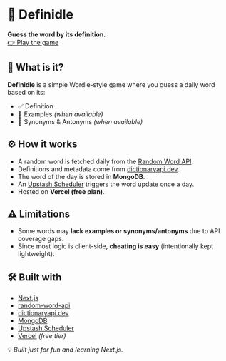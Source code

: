 # 📖 Definidle  
**Guess the word by its definition.**  
[👉 Play the game](https://definidle.vercel.app/)

## 🧠 What is it?

**Definidle** is a simple Wordle-style game where you guess a daily word based on its:

- ✅ Definition  
- 💬 Examples *(when available)*  
- 🔄 Synonyms & Antonyms *(when available)*  

## ⚙️ How it works

- A random word is fetched daily from the [Random Word API](https://random-word-api.vercel.app/).
- Definitions and metadata come from [dictionaryapi.dev](https://dictionaryapi.dev/).
- The word of the day is stored in **MongoDB**.
- An [Upstash Scheduler](https://upstash.com/scheduler) triggers the word update once a day.
- Hosted on **Vercel (free plan)**.

## ⚠️ Limitations

- Some words may **lack examples or synonyms/antonyms** due to API coverage gaps.
- Since most logic is client-side, **cheating is easy** (intentionally kept lightweight).

## 🛠️ Built with

- [Next.js](https://nextjs.org/)  
- [random-word-api](https://random-word-api.vercel.app/)  
- [dictionaryapi.dev](https://dictionaryapi.dev/)  
- [MongoDB](https://www.mongodb.com/)  
- [Upstash Scheduler](https://upstash.com/scheduler)  
- [Vercel](https://vercel.com/) *(free tier)*  

💡 *Built just for fun and learning Next.js.*
